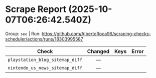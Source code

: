 # Scrape Report (2025-10-07T06:26:42.540Z)

Group: `seo`  |  Run: https://github.com/AlbertoRoca96/scraping-checks-scheduler/actions/runs/18303995587

| Check | Changed | Keys | Error |
|---|:---:|:--|:--|
| `playstation_blog_sitemap_diff` | — |  |  |
| `nintendo_us_news_sitemap_diff` | — |  |  |
